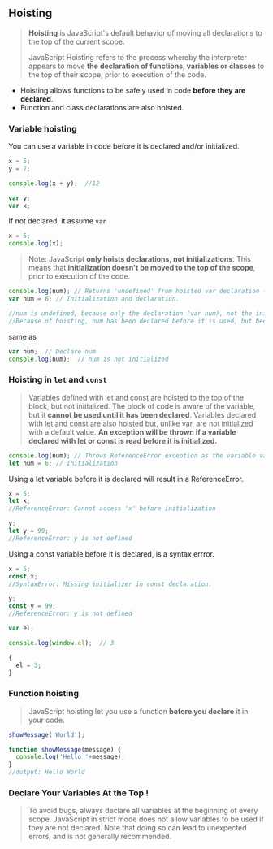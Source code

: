 ## Hoisting
> **Hoisting** is JavaScript's default behavior of moving all declarations to the top of the current scope. 
> 
> JavaScript Hoisting refers to the process whereby the interpreter appears to move **the declaration of functions, variables or classes** to the top of their scope, prior to execution of the code.

- Hoisting allows functions to be safely used in code **before they are declared**.
- Function and class declarations are also hoisted.

### Variable hoisting
You can use a variable in code before it is declared and/or initialized.

```js
x = 5; 
y = 7;

console.log(x + y);  //12

var y;
var x;
```

If not declared, it assume `var`
```js
x = 5;
console.log(x);
```

> Note: JavaScript **only hoists declarations, not initializations**. This means that **initialization doesn't be moved to the top of the scope**, prior to execution of the code.

```js
console.log(num); // Returns 'undefined' from hoisted var declaration (not 6)
var num = 6; // Initialization and declaration.

//num is undefined, because only the declaration (var num), not the initialization (=6) is hoisted to the top.
//Because of hoisting, num has been declared before it is used, but because initializations are not hoisted, the value of num is undefined.
```
same as 
```js
var num;  // Declare num
console.log(num);  // num is not initialized
```

### Hoisting in `let` and `const`
> Variables defined with let and const are hoisted to the top of the block, but not initialized.
The block of code is aware of the variable, but it **cannot be used until it has been declared**. Variables declared with let and const are also hoisted but, unlike var, are not initialized with a default value. **An exception will be thrown if a variable declared with let or const is read before it is initialized.**

```js
console.log(num); // Throws ReferenceError exception as the variable value is uninitialized
let num = 6; // Initialization
```

Using a let variable before it is declared will result in a ReferenceError.
```js
x = 5;
let x;
//ReferenceError: Cannot access 'x' before initialization

y;
let y = 99;
//ReferenceError: y is not defined
```
Using a const variable before it is declared, is a syntax errror.
```js
x = 5;
const x;
//SyntaxError: Missing initializer in const declaration.

y;
const y = 99;
//ReferenceError: y is not defined
```

```js
var el;

console.log(window.el);  // 3

{
  el = 3;
}
```

### Function hoisting
> JavaScript hoisting let you use a function **before you declare** it in your code.

```js
showMessage('World');

function showMessage(message) {
  console.log('Hello '+message);
}
//output: Hello World
```

### Declare Your Variables At the Top !
> To avoid bugs, always declare all variables at the beginning of every scope. JavaScript in strict mode does not allow variables to be used if they are not declared. Note that doing so can lead to unexpected errors, and is not generally recommended.




